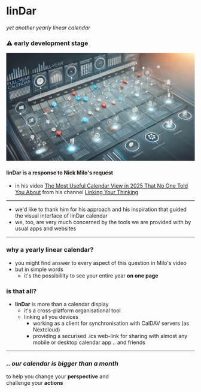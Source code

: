 # linDar
_yet another yearly linear calendar_

### ⚠️ early development stage

![linDar yearly concept](docs/linDar-illustration.webp)

#### linDar is a response to Nick Milo's request
- in his video [The Most Useful Calendar View in 2025 That No One Told You About](https://youtu.be/SQHYj7x-t3A&t=702) from his channel [Linking Your Thinking](https://www.youtube.com/@linkingyourthinking)

---
* we'd like to thank him for his approach and his inspiration that guided the visual interface of linDar calendar
* we, too, are very much concerned by the tools we are provided with by usual apps and websites

---
### why a **yearly linear** calendar?
- you might find answer to every aspect of this question in Milo's video
- but in simple words
  - it's the possibililty to see your entire year **on one page**

### is that all?

- **linDar** is more than a calendar display
  - it's a cross-platform organisational tool
  - linking all you devices
    - working as a client for synchronisation with CalDAV servers (as Nextcloud)
    - providing a securised .ics web-link for sharing with almost any mobile or desktop calendar app .. and friends




---
### _.. our calendar is bigger than a month_
to help you change your **perspective** and <br>
challenge your **actions**
